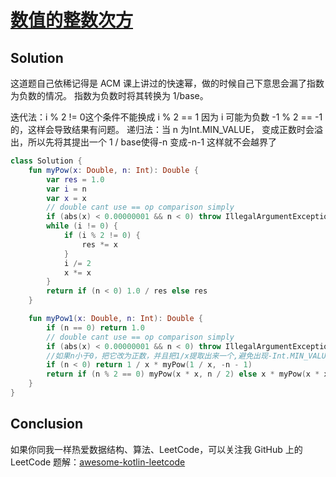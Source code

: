# [数值的整数次方][title]

## Solution
这道题自己依稀记得是 ACM 课上讲过的快速幂，做的时候自己下意思会漏了指数为负数的情况。
指数为负数时将其转换为 1/base。

迭代法：i % 2 != 0这个条件不能换成 i % 2 == 1 因为 i 可能为负数 -1 % 2 == -1的，这样会导致结果有问题。
递归法：当 n 为Int.MIN_VALUE， 变成正数时会溢出，所以先将其提出一个 1 / base使得-n 变成-n-1 这样就不会越界了
```kotlin
class Solution {
    fun myPow(x: Double, n: Int): Double {
        var res = 1.0
        var i = n
        var x = x
        // double cant use == op comparison simply
        if (abs(x) < 0.00000001 && n < 0) throw IllegalArgumentException("base is 0, but exponent is less than 0")
        while (i != 0) {
            if (i % 2 != 0) {
                res *= x
            }
            i /= 2
            x *= x
        }
        return if (n < 0) 1.0 / res else res
    }

    fun myPow1(x: Double, n: Int): Double {
        if (n == 0) return 1.0
        // double cant use == op comparison simply
        if (abs(x) < 0.00000001 && n < 0) throw IllegalArgumentException("base is 0, but exponent is less than 0")
        //如果n小于0，把它改为正数，并且把1/x提取出来一个,避免出现-Int.MIN_VALUE 越界
        if (n < 0) return 1 / x * myPow(1 / x, -n - 1)
        return if (n % 2 == 0) myPow(x * x, n / 2) else x * myPow(x * x, n / 2)
    }
}
```
## Conclusion

如果你同我一样热爱数据结构、算法、LeetCode，可以关注我 GitHub 上的 LeetCode 题解：[awesome-kotlin-leetcode][akl]



[title]: https://leetcode-cn.com/problems/shu-zhi-de-zheng-shu-ci-fang-lcof/
[akl]: https://github.com/NightXlt/awesome-kotlin-leetcode
